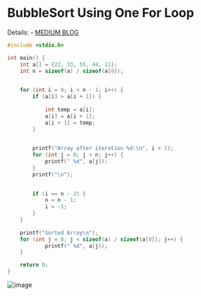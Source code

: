 # BubbleSort Using One For Loop

Details: - [MEDIUM BLOG](https://medium.com/@parulraut0110/bubble-sort-implementation-using-a-single-for-loop-in-c-9e60eb2574f9)

```c
#include <stdio.h>

int main() {
    int a[] = {22, 33, 55, 44, 11};
    int n = sizeof(a) / sizeof(a[0]);

    
    for (int i = 0; i < n - 1; i++) {
        if (a[i] > a[i + 1]) {
            
            int temp = a[i];
            a[i] = a[i + 1];
            a[i + 1] = temp;
        }

        
        printf("Array after iteration %d:\n", i + 1);
        for (int j = 0; j < n; j++) {
            printf(" %d", a[j]);
        }
        printf("\n");

        
        if (i == n - 2) {
            n = n - 1; 
            i = -1;    
        }
    }
    
    printf("Sorted Array\n");
    for (int j = 0; j < sizeof(a) / sizeof(a[0]); j++) {
            printf(" %d", a[j]);
    }

    return 0;
}
```


![image](https://github.com/user-attachments/assets/f0af9aba-115a-4666-94d6-eec0e444ca2e)

